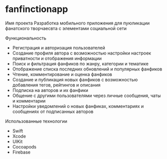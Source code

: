 # fanfinctionapp
Имя проекта
Разработка мобильного приложения для пуюликации фанатского творчаесвта с элементами социальной сети

Функциональность
  - Регистрация и авторизация пользователей
  - Создание профиля автора с возможностью настройки настроек приватности и отображения информации
  - Поиск и фильтрация фанфиков по жанру, категории и тематике
  - Отображение списка последних обновлений и популярных фанфиков
  - Чтение, комментирование и оценка фанфиков
  - Создание и публикация новых фанфиков с возможностью добавления тегов, рейтингов и описания
  - Подписка на авторов и их фанфики
  - Общение с другими пользователями через личные сообщения, чаты и комментарии
  - Настройки уведомлений о новых фанфиках, комментариях и сообщениях от подписанных авторов


Использованные технологии
  - Swift
  - Xcode
  - UIKit
  - Cocoapods
  - Firebase


